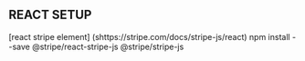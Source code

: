 
## REACT SETUP 
[react stripe element] (shttps://stripe.com/docs/stripe-js/react)
npm install --save @stripe/react-stripe-js @stripe/stripe-js


